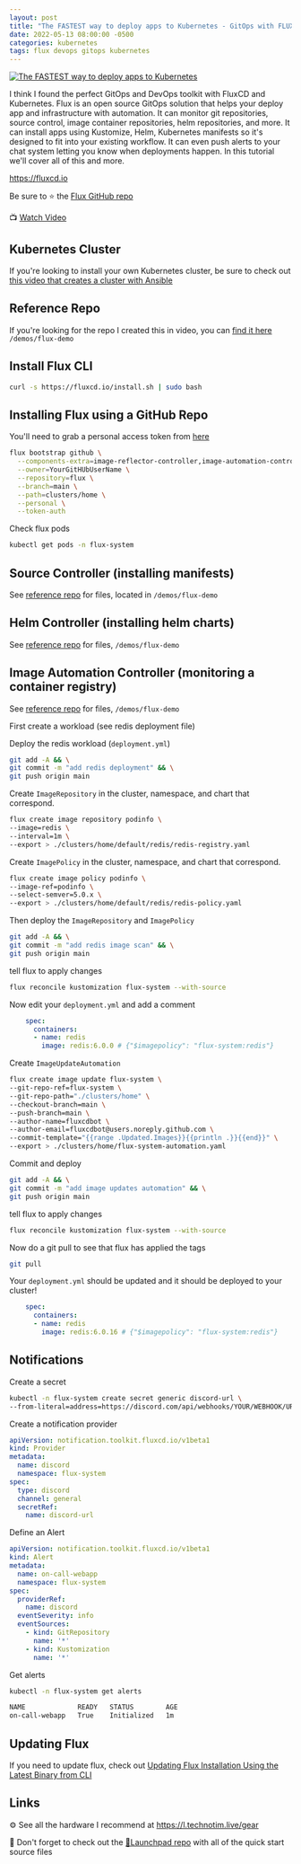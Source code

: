 ```yaml
---
layout: post
title: "The FASTEST way to deploy apps to Kubernetes - GitOps with FLUX"
date: 2022-05-13 08:00:00 -0500
categories: kubernetes 
tags: flux devops gitops kubernetes
---
```


[![The FASTEST way to deploy apps to Kubernetes](https://img.youtube.com/vi/PFLimPh5-wo/0.jpg)](https://www.youtube.com/watch?v=PFLimPh5-wo "The FASTEST way to deploy apps to Kubernetes")

I think I found the perfect GitOps and DevOps toolkit with FluxCD and Kubernetes.  Flux is an open source GitOps solution that helps your deploy app and infrastructure with automation.  It can monitor git  repositories, source control, image container repositories, helm repositories, and more.  It can install apps using Kustomize, Helm, Kubernetes manifests so it's designed to fit into your existing workflow.  It can even push alerts to your chat system letting you know when deployments happen.  In this tutorial we'll cover all of this and more.

<https://fluxcd.io>

Be sure to ⭐ the [Flux GitHub repo](https://github.com/fluxcd/flux2)

📺 [Watch Video](https://www.youtube.com/watch?v=PFLimPh5-wo)

## Kubernetes Cluster

If you're looking to install your own Kubernetes cluster, be sure to check out [this video that creates a cluster with Ansible](https://www.youtube.com/watch?v=CbkEWcUZ7zM)

## Reference Repo

If you're looking for the repo I created this in video, you can [find it here](https://l.technotim.live/quick-start) `/demos/flux-demo`

## Install Flux CLI

```bash
curl -s https://fluxcd.io/install.sh | sudo bash
```

## Installing Flux using a GitHub Repo

You'll need to grab a personal access token from [here](https://github.com/settings/tokens)

```bash
flux bootstrap github \
  --components-extra=image-reflector-controller,image-automation-controller \
  --owner=YourGitHUbUserName \
  --repository=flux \
  --branch=main \
  --path=clusters/home \
  --personal \
  --token-auth
```

Check flux pods

```bash
kubectl get pods -n flux-system
```

## Source Controller (installing manifests)

See [reference repo](https://l.technotim.live/quick-start) for files, located in `/demos/flux-demo`

## Helm Controller (installing helm charts)

See [reference repo](https://l.technotim.live/quick-start) for files, `/demos/flux-demo`

## Image Automation Controller (monitoring a container registry)

See [reference repo](https://l.technotim.live/quick-start) for files, `/demos/flux-demo`

First create a workload (see redis deployment file)

Deploy the redis workload  (`deployment.yml`)

```bash
git add -A && \
git commit -m "add redis deployment" && \
git push origin main
```

Create `ImageRepository` in the cluster, namespace, and chart that correspond.

```bash
flux create image repository podinfo \
--image=redis \
--interval=1m \
--export > ./clusters/home/default/redis/redis-registry.yaml
```

Create `ImagePolicy` in the cluster, namespace, and chart that correspond.

```bash
flux create image policy podinfo \
--image-ref=podinfo \
--select-semver=5.0.x \
--export > ./clusters/home/default/redis/redis-policy.yaml
```

Then deploy the `ImageRepository` and `ImagePolicy`

```bash
git add -A && \
git commit -m "add redis image scan" && \
git push origin main
```

tell flux to apply changes

```bash
flux reconcile kustomization flux-system --with-source
```

Now edit your `deployment.yml` and add a comment

```yml
    spec:
      containers:
      - name: redis
        image: redis:6.0.0 # {"$imagepolicy": "flux-system:redis"}
```

Create `ImageUpdateAutomation`

```bash
flux create image update flux-system \
--git-repo-ref=flux-system \
--git-repo-path="./clusters/home" \
--checkout-branch=main \
--push-branch=main \
--author-name=fluxcdbot \
--author-email=fluxcdbot@users.noreply.github.com \
--commit-template="{{range .Updated.Images}}{{println .}}{{end}}" \
--export > ./clusters/home/flux-system-automation.yaml
```

Commit and deploy

```bash
git add -A && \
git commit -m "add image updates automation" && \
git push origin main
```

tell flux to apply changes

```bash
flux reconcile kustomization flux-system --with-source
```

Now do a git pull to see that flux has applied the tags

```bash
git pull
```

Your `deployment.yml` should be updated and it should be deployed to your cluster!

```yml
    spec:
      containers:
      - name: redis
        image: redis:6.0.16 # {"$imagepolicy": "flux-system:redis"}
```

## Notifications

Create a secret

```bash
kubectl -n flux-system create secret generic discord-url \
--from-literal=address=https://discord.com/api/webhooks/YOUR/WEBHOOK/URL
```

Create a notification provider

```yaml
apiVersion: notification.toolkit.fluxcd.io/v1beta1
kind: Provider
metadata:
  name: discord
  namespace: flux-system
spec:
  type: discord
  channel: general
  secretRef:
    name: discord-url
```

Define an Alert

```yaml
apiVersion: notification.toolkit.fluxcd.io/v1beta1
kind: Alert
metadata:
  name: on-call-webapp
  namespace: flux-system
spec:
  providerRef:
    name: discord
  eventSeverity: info
  eventSources:
    - kind: GitRepository
      name: '*'
    - kind: Kustomization
      name: '*'
```

Get alerts

```bash
kubectl -n flux-system get alerts

NAME             READY   STATUS        AGE
on-call-webapp   True    Initialized   1m
```

## Updating Flux

If you need to update flux, check out [Updating Flux Installation Using the Latest Binary from CLI](https://docs.technotim.live/posts/update-flux/)

## Links

⚙️ See all the hardware I recommend at <https://l.technotim.live/gear>

🚀 Don't forget to check out the [🚀Launchpad repo](https://l.technotim.live/quick-start) with all of the quick start source files
